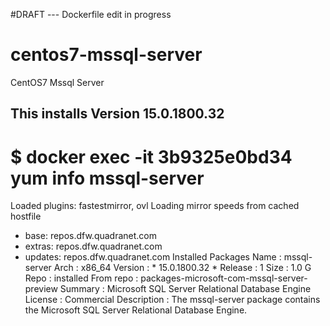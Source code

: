 
#DRAFT  --- Dockerfile edit in progress

# centos7-mssql-server
CentOS7 Mssql Server

## This installs Version 15.0.1800.32
# $ docker exec -it 3b9325e0bd34 yum info mssql-server
Loaded plugins: fastestmirror, ovl
Loading mirror speeds from cached hostfile
 * base: repos.dfw.quadranet.com
 * extras: repos.dfw.quadranet.com
 * updates: repos.dfw.quadranet.com
Installed Packages
Name        : mssql-server
Arch        : x86_64
Version     : * 15.0.1800.32 *
Release     : 1
Size        : 1.0 G
Repo        : installed
From repo   : packages-microsoft-com-mssql-server-preview
Summary     : Microsoft SQL Server Relational Database Engine
License     : Commercial
Description : The mssql-server package contains the Microsoft SQL Server Relational Database Engine.
